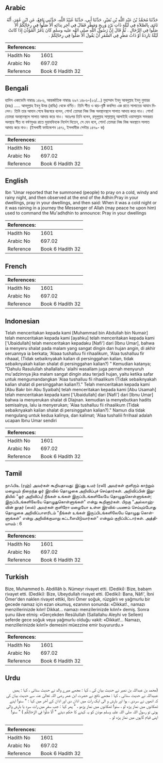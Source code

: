 ## Arabic


<div dir="rtl" lang="ar" style={{fontSize:'larger',backgroundColor:'#f8f9fa',padding:20}}>
حَدَّثَنَا مُحَمَّدُ بْنُ عَبْدِ اللَّهِ بْنِ نُمَيْرٍ، حَدَّثَنَا أَبِي، حَدَّثَنَا عُبَيْدُ اللَّهِ، حَدَّثَنِي نَافِعٌ، عَنِ ابْنِ عُمَرَ، أَنَّهُ نَادَى بِالصَّلاَةِ فِي لَيْلَةٍ ذَاتِ بَرْدٍ وَرِيحٍ وَمَطَرٍ فَقَالَ فِي آخِرِ نِدَائِهِ أَلاَ صَلُّوا فِي رِحَالِكُمْ أَلاَ صَلُّوا فِي الرِّحَالِ ‏.‏ ثُمَّ قَالَ إِنَّ رَسُولَ اللَّهِ صلى الله عليه وسلم كَانَ يَأْمُرُ الْمُؤَذِّنَ إِذَا كَانَتْ لَيْلَةٌ بَارِدَةٌ أَوْ ذَاتُ مَطَرٍ فِي السَّفَرِ أَنْ يَقُولَ أَلاَ صَلُّوا فِي رِحَالِكُمْ ‏.‏
</div>
<div style={{backgroundColor:'#f8f9fa',padding:20, marginBottom: 10}}><table> <thead> <tr> <th>References:</th> <th></th> </tr> </thead> <tbody><tr><td>Hadith No</td><td>1601</td></tr><tr><td>Arabic No</td><td>697.02</td></tr><tr><td>Reference</td><td>Book 6 Hadith 32</td></tr></tbody></table></div>

## Bengali


<div dir="ltr" lang="bn" style={{fontSize:'larger',backgroundColor:'#f8f9fa',padding:20}}>
হাদিস একাডেমি নাম্বারঃ ১৪৮৬, আন্তর্জাতিক নাম্বারঃ ৬৯৭ ১৪৮৬-(২৩/...) মুহাম্মাদ ইবনু আবদুল্লাহ ইবনু নুমায়র (রহঃ) ..... আবদুল্লাহ ইবনু উমর (রাযিঃ) থেকে বর্ণিত। তিনি শীত ও ঝড়-বৃষ্টি কবলিত এক রাতে সালাতের আযান দিলেন। তিনি তার আযান শেষে উচ্চস্বরে বলেন, শোন! তোমরা নিজ নিজ অবস্থানস্থলে সালাত আদায় করে নাও। শোন! তোমরা অবস্থানস্থলে সালাত আদায় করে নাও। অতঃপর তিনি বলেন, রসূলুল্লাহ সাল্লাল্লাহু আলাইহি ওয়াসাল্লাম সফররত অবস্থায় শীত বা বর্ষণমুখর রাতে মুয়াযযিনকে নির্দেশ দিতেন, সে যেন বলে, শোন! তোমরা নিজ নিজ অবস্থানে সালাত আদায় করে নাও। (ইসলামী ফাউন্ডেশন ১৪৭১, ইসলামীক সেন্টার ১৪৭৯- ক)
</div>
<div style={{backgroundColor:'#f8f9fa',padding:20, marginBottom: 10}}><table> <thead> <tr> <th>References:</th> <th></th> </tr> </thead> <tbody><tr><td>Hadith No</td><td>1601</td></tr><tr><td>Arabic No</td><td>697.02</td></tr><tr><td>Reference</td><td>Book 6 Hadith 32</td></tr></tbody></table></div>

## English


<div dir="ltr" lang="en" style={{fontSize:'larger',backgroundColor:'#f8f9fa',padding:20}}>
Ibn 'Umar reported that he summoned (people) to pray on a cold, windy and rainy night, and then observed at the end of the Adhin:Pray in your dwellings, pray in your dwellings, and then said: When it was a cold night or it was raining in a journey the Messenger of Allah (may peace he upon him) used to command the Mu'adhdhin to announce: Pray in your dwellings
</div>
<div style={{backgroundColor:'#f8f9fa',padding:20, marginBottom: 10}}><table> <thead> <tr> <th>References:</th> <th></th> </tr> </thead> <tbody><tr><td>Hadith No</td><td>1601</td></tr><tr><td>Arabic No</td><td>697.02</td></tr><tr><td>Reference</td><td>Book 6 Hadith 32</td></tr></tbody></table></div>

## French


<div dir="ltr" lang="fr" style={{fontSize:'larger',backgroundColor:'#f8f9fa',padding:20}}>

</div>
<div style={{backgroundColor:'#f8f9fa',padding:20, marginBottom: 10}}><table> <thead> <tr> <th>References:</th> <th></th> </tr> </thead> <tbody><tr><td>Hadith No</td><td>1601</td></tr><tr><td>Arabic No</td><td>697.02</td></tr><tr><td>Reference</td><td>Book 6 Hadith 32</td></tr></tbody></table></div>

## Indonesian


<div dir="ltr" lang="id" style={{fontSize:'larger',backgroundColor:'#f8f9fa',padding:20}}>
Telah menceritakan kepada kami [Muhammad bin Abdullah bin Numair] telah menceritakan kepada kami [ayahku] telah menceritakan kepada kami ['Ubaidullah] telah menceritakan kepadaku [Nafi'] dari [Ibnu Umar], bahwa ia menyeru shalat pada malam yang sangat dingin dan hujan angin, di akhir seruannya ia berkata; 'Alaaa tushalluu fii rihaalikum, 'Alaa tushalluu fir rihaaal, (Tidak sebaiknyakah kalian di persinggahan kalian, tidak sebaiknyakah kalian shalat di persinggahan kalian?) " Kemudian katanya; "Dahulu Rasulullah shallallahu 'alaihi wasallam juga pernah menyuruh mu'adzinnya jika malam sangat dingin atau terjadi hujan, yaitu ketika safar untuk mengumandangkan 'Alaa tushalluu fii rihaalikum (Tidak sebaiknyakah kalian shalat di persinggahan kalian?)." Telah menceritakan kepada kami [Abu Bakr bin Abu Syaibah] telah menceritakan kepada kami [Abu Usamah] telah menceritakan kepada kami ['Ubaidullah] dari [Nafi'] dari [Ibnu Umar] bahwa ia menyerukan shalat di Dlajnan. kemudian ia menyebutkan hadits semisalnya, lalu ia menyerukan; 'Alaa tushalluu fii rihaalikum (Tidak sebaiknyakah kalian shalat di persinggahan kalian?)." Namun dia tidak mengulang untuk kedua kalinya, dan kalimat; 'Alaa tushaliii frrihaal adalah ucapan Ibnu Umar sendiri
</div>
<div style={{backgroundColor:'#f8f9fa',padding:20, marginBottom: 10}}><table> <thead> <tr> <th>References:</th> <th></th> </tr> </thead> <tbody><tr><td>Hadith No</td><td>1601</td></tr><tr><td>Arabic No</td><td>697.02</td></tr><tr><td>Reference</td><td>Book 6 Hadith 32</td></tr></tbody></table></div>

## Tamil


<div dir="ltr" lang="ta" style={{fontSize:'larger',backgroundColor:'#f8f9fa',padding:20}}>
நாஃபிஉ (ரஹ்) அவர்கள் கூறியதாவது: இப்னு உமர் (ரலி) அவர்கள் குளிரும் காற்றும் மழையும் நிறைந்த ஓர் இரவில் தொழுகை அறிவிப்புச் செய்தார்கள். அறிவிப்பின் இறுதியில் "ஓர் அறிவிப்பு! நீங்கள் உங்கள் இருப்பிடங்களிலேயே தொழுதுகொள்ளுங்கள்; இருப்பிடங்களிலேயே தொழுதுகொள்ளுங்கள்" என்று கூறினார்கள். பிறகு "அல்லாஹ்வின் தூதர் (ஸல்) அவர்கள் குளிரோ மழையோ உள்ள இரவில் பயணம் செய்யும்போது தொழுகை அறிவிப்பாளரிடம் "நீங்கள் உங்கள் இருப்பிடங்களிலேயே தொழுது கொள்ளுங்கள்" என்று அறிவிக்குமாறு கட்டளையிடுவார்கள்" என்றும் குறிப்பிட்டார்கள். அத்தியாயம் : 6
</div>
<div style={{backgroundColor:'#f8f9fa',padding:20, marginBottom: 10}}><table> <thead> <tr> <th>References:</th> <th></th> </tr> </thead> <tbody><tr><td>Hadith No</td><td>1601</td></tr><tr><td>Arabic No</td><td>697.02</td></tr><tr><td>Reference</td><td>Book 6 Hadith 32</td></tr></tbody></table></div>

## Turkish


<div dir="ltr" lang="tr" style={{fontSize:'larger',backgroundColor:'#f8f9fa',padding:20}}>
Bize, Muhammed b. Abdillâh b. Nümeyr rivayet etti. (Dediki): Bize, babam rivayet etti. (Dediki): Bize, Ubeydullah rivayet etti. (Dediki): Bana, Nâfi', İbni Ömer'den naklen rivayet ettiki, İbni Ömer soğuk, rüzgârlı ve yağmurlu bir gecede namaz için ezan okumuş, ezanının sonunda: «Dikkat!., namazı menzillerinizde kılın! Dikkat... namazı menzilerinizde kılın!» demiş. Sonra şunu ilâve etmiş: «Gerçekden Resûlullah (Sallallahu Aleyhi ve Sellem) seferde gece soğuk veya yağmurlu olduğu vakit: «Dikkat!... Namazı, menzillerinizde kılın!» demesini müezzine emir buyururdu.»
</div>
<div style={{backgroundColor:'#f8f9fa',padding:20, marginBottom: 10}}><table> <thead> <tr> <th>References:</th> <th></th> </tr> </thead> <tbody><tr><td>Hadith No</td><td>1601</td></tr><tr><td>Arabic No</td><td>697.02</td></tr><tr><td>Reference</td><td>Book 6 Hadith 32</td></tr></tbody></table></div>

## Urdu


<div dir="rtl" lang="ur" style={{fontSize:'larger',backgroundColor:'#f8f9fa',padding:20}}>
(محمد بن عبداللہ بن نمیر نے حدیث بیان کی ، کہا : مجھے میرے والد نے حدیث سنائی ، کہا : ہمیں عبیداللہ نے حدیث سنائی ، کہا : مجھے نافع نے حضرت ابن عمر رضی اللہ تعالیٰ عنہ سے حدیث بیان کی کہ انھوں نے سردی ، ہوا اور بارش و الی ایک رات میں اذان دی اور اذان کے آخر میں کہا : " سنو! اپنے ٹھکانوں میں نماز پڑھ لو ، سنو! ٹھکانوں میں نماز پڑھو ، " پھر کہا : جب سفر میں رات سرد یا بارش والی ہوتی تو رسول اللہ صلی اللہ علیہ وسلم موذن کو یہ کہنے کا حکم دیتے " أَلَا صَلُّوا فِي الرِّحَالِکُم ) " سنو!اپنی قیام گاہوں میں نماز پڑھ لو ۔
</div>
<div style={{backgroundColor:'#f8f9fa',padding:20, marginBottom: 10}}><table> <thead> <tr> <th>References:</th> <th></th> </tr> </thead> <tbody><tr><td>Hadith No</td><td>1601</td></tr><tr><td>Arabic No</td><td>697.02</td></tr><tr><td>Reference</td><td>Book 6 Hadith 32</td></tr></tbody></table></div>